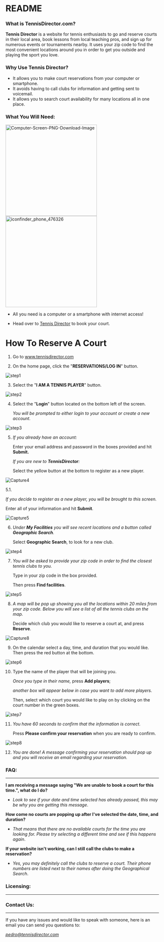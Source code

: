 # README



### What is TennisDirector.com?

**Tennis Director** is a website for tennis enthusiasts to go and reserve courts in their local area, book lessons from local teaching pros, and sign up for numerous events or tournaments nearby. It uses your zip code to find the most convenient locations around you in order to get you outside and playing the sport you love. 



### Why Use Tennis Director?

- It allows you to make court reservations from your computer or smartphone.
- It avoids having to call clubs for information and getting sent to voicemail.
- It allows you to search court availability for many locations all in one place.



### What You Will Need:



<img src="https://github.com/petrovica17/MyWebsite/blob/master/Computer-Screen-PNG-Download-Image.png" alt="Computer-Screen-PNG-Download-Image" width="300" /> <img src="https://github.com/petrovica17/MyWebsite/blob/master/iconfinder_phone_476326.png" alt="iconfinder_phone_476326" width="300" />

- All you need is a computer or a smartphone with internet access!

- Head over to [Tennis Director](https://tennisdirector.com/) to book your court.



# How To Reserve A Court



1. Go to www.tennisdirector.com

   

2. On the home page, click the "**RESERVATIONS/LOG IN**" button.

![step1](https://github.com/petrovica17/MyWebsite/blob/master/step1.png)





3. Select the "**I AM A TENNIS PLAYER**" button.

![step2](https://github.com/petrovica17/MyWebsite/blob/master/step2.png)





4. Select the "**Login**" button located on the bottom left of the screen. 

   *You will be prompted to either login to your account or create a new account.*

![step3](https://github.com/petrovica17/MyWebsite/blob/master/step3.png)





5. 
   *If you already have an account:* 

   Enter your email address and password in the boxes provided and hit **Submit.** 

   *If you are new to **TennisDirector**:* 

   Select the yellow button at the bottom to register as a new player.

![Capture4](https://github.com/petrovica17/MyWebsite/blob/master/Capture4.PNG)





5.1.   

   *If you decide to register as a new player, you will be brought to this screen.* 
   
   Enter all of your information and hit **Submit**.

![Capture5](https://github.com/petrovica17/MyWebsite/blob/master/Capture5.PNG)





6. *Under **My Facilities** you will see recent locations and a button called **Geographic Search**.* 

   Select **Geographic Search**, to look for a new club.

![step4](https://github.com/petrovica17/MyWebsite/blob/master/step4.png)





7. *You will be asked to provide your zip code in order to find the closest tennis clubs to you.* 

   Type in your zip code in the box provided. 
   
   Then press **Find facilities**.

![step5](https://github.com/petrovica17/MyWebsite/blob/master/step5.png)





8. *A map will be pop up showing you all the locations within 20 miles from your zip code. Below you will see a list of all the tennis clubs on the map.*

   Decide which club you would like to reserve a court at, and press **Reserve**.

![Capture8](https://github.com/petrovica17/MyWebsite/blob/master/Capture8.PNG)





9. On the calendar select a day, time, and duration that you would like. Then press the red button at the bottom.

![step6](https://github.com/petrovica17/MyWebsite/blob/master/step6.png)





10. Type the name of the player that will be joining you. 

      *Once you type in their name,* press **Add players**; 
   
      *another box will appear below in case you want to add more players.*
   
      Then, select which court you would like to play on by clicking on the court number in the green boxes.

![step7](https://github.com/petrovica17/MyWebsite/blob/master/step7.png)





11. *You have *60 seconds* to confirm that the information is correct.*

      Press **Please confirm your reservation** when you are ready to confirm.

![step8](https://github.com/petrovica17/MyWebsite/blob/master/step8.png)





12. *You are done! A message confirming your reservation should pop up and you will receive an email regarding your reservation.*






### FAQ:

****



**I am receiving a message saying "We are unable to book a court for this time.", what do I do?**

- *Look to see if your date and time selected has already passed, this may be why you are getting this message*.

**How come no courts are popping up after I've selected the date, time, and duration?**

- *That means that there are no available courts for the time you are looking for. Please try selecting a different time and see if this happens again*.

**If your website isn't working, can I still call the clubs to make a reservation?**

- *Yes, you may definitely call the clubs to reserve a court. Their phone numbers are listed next to their names after doing the Geographical Search*.






### Licensing:

****




### Contact Us:

****

If you have any issues and would like to speak with someone, here is an email you can send you questions to:

*pedro@tennisdirector.com*
